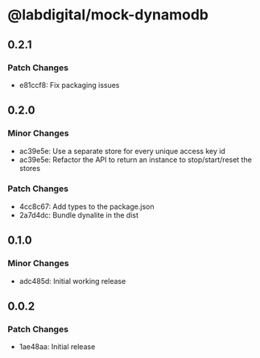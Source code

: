 # @labdigital/mock-dynamodb

## 0.2.1

### Patch Changes

- e81ccf8: Fix packaging issues

## 0.2.0

### Minor Changes

- ac39e5e: Use a separate store for every unique access key id
- ac39e5e: Refactor the API to return an instance to stop/start/reset the stores

### Patch Changes

- 4cc8c67: Add types to the package.json
- 2a7d4dc: Bundle dynalite in the dist

## 0.1.0

### Minor Changes

- adc485d: Initial working release

## 0.0.2

### Patch Changes

- 1ae48aa: Initial release
